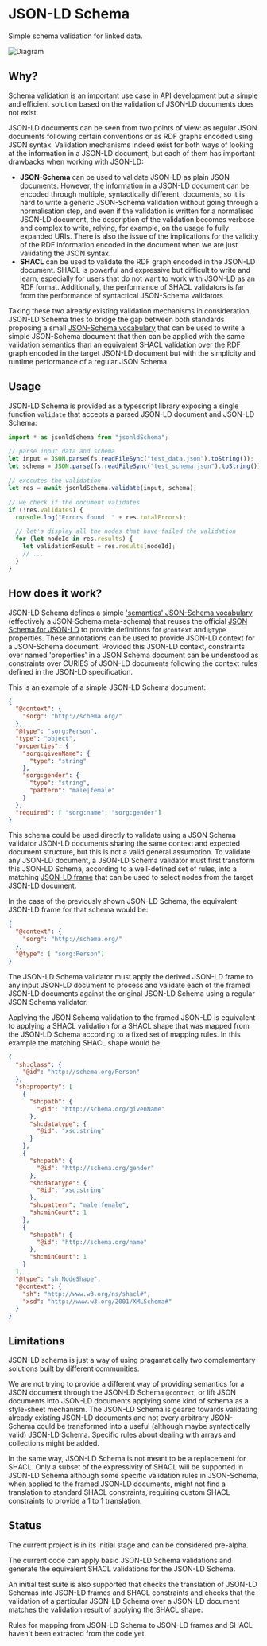 # JSON-LD Schema

Simple schema validation for linked data.

![Diagram](docs/diagram.png)

## Why?
Schema validation is an important use case in API development but a simple and efficient solution based on the validation of JSON-LD documents does not exist. 

JSON-LD documents can be seen from two points of view: as regular JSON documents following certain conventions or as RDF graphs encoded using JSON syntax.
Validation mechanisms indeed exist for both ways of looking at the information in a JSON-LD document, but each of them has important drawbacks when working with JSON-LD:

- **JSON-Schema** can be used to validate JSON-LD as plain JSON documents. However, the information in a JSON-LD document can be encoded through multiple, syntactically different, documents, so it is hard to write a generic JSON-Schema validation without going through a normalisation step, and even if the validation is written for a normalised JSON-LD document, the description of the validation becomes verbose and complex to write, relying, for example, on the usage fo fully expanded URIs. There is also the issue of the implications for the validity of the RDF information encoded in the document when we are just validating the JSON syntax.
- **SHACL** can be used to validate the RDF graph encoded in the JSON-LD document. SHACL is powerful and expressive but difficult to write and learn, especially for users that do not want to work with JSON-LD as an RDF format. Additionally, the performance of SHACL validators is far from the performance of syntactical JSON-Schema validators


Taking these two already existing validation mechanisms in consideration, JSON-LD Schema tries to bridge the gap between both standards proposing
a small [JSON-Schema vocabulary](https://json-schema.org/draft/2019-09/json-schema-core.html#rfc.section.8.1.2) that can be used to write a simple JSON-Schema document that then can be applied with the same validation semantics than an equivalent SHACL validation over the RDF graph encoded in the target JSON-LD document but with the simplicity and runtime performance of a regular JSON Schema.

## Usage

JSON-LD Schema is provided as a typescript library exposing a single function `validate` that accepts a parsed JSON-LD document and JSON-LD Schema:

```typescript
import * as jsonldSchema from "jsonldSchema";

// parse input data and schema
let input = JSON.parse(fs.readFileSync("test_data.json").toString());
let schema = JSON.parse(fs.readFileSync("test_schema.json").toString());

// executes the validation
let res = await jsonldSchema.validate(input, schema);

// we check if the document validates
if (!res.validates) {
  console.log("Errors found: " + res.totalErrors);

  // let's display all the nodes that have failed the validation
  for (let nodeId in res.results) {
    let validationResult = res.results[nodeId];
    // ...
  }
}
```

## How does it work?

JSON-LD Schema defines a simple ['semantics' JSON-Schema vocabulary](docs/vocabulary.json) (effectively a JSON-Schema meta-schema) that reuses the official [JSON Schema
for JSON-LD](https://github.com/json-ld/json-ld.org/blob/master/schemas/jsonld-schema.json) to provide definitions for `@context` and `@type` properties. These annotations can be used to provide JSON-LD context for a JSON-Schema document.
Provided this JSON-LD context, constraints over named 'properties' in a JSON Schema document can be understood as constraints
over CURIES of JSON-LD documents following the context rules defined in the JSON-LD specification.

This is an example of a simple JSON-LD Schema document:

```json
{
  "@context": {
    "sorg": "http://schema.org/"
  },
  "@type": "sorg:Person",
  "type": "object",
  "properties": {
    "sorg:givenName": {
      "type": "string"
    },
    "sorg:gender": {
      "type": "string",
      "pattern": "male|female"
    }
  },
  "required": [ "sorg:name", "sorg:gender"]
}
```

This schema could be used directly to validate using a JSON Schema validator JSON-LD documents sharing the same context and expected
document structure, but this is not a valid general assumption.
To validate any JSON-LD document, a JSON-LD Schema validator must first transform this JSON-LD Schema, according to a well-defined set of rules, into a matching
[JSON-LD frame](https://www.w3.org/TR/json-ld11-framing/) that can be used to select nodes from the target JSON-LD document.

In the case of the previously shown JSON-LD Schema, the equivalent JSON-LD frame for that schema would be:

```json
{
  "@context": {
    "sorg": "http://schema.org/"
  },
  "@type": [ "sorg:Person"]
}
```

The JSON-LD Schema validator must apply the derived JSON-LD frame to any input JSON-LD document to process and validate
each of the framed JSON-LD documents against the original JSON-LD Schema using a regular JSON Schema validator.

Applying the JSON Schema validation to the framed JSON-LD is equivalent to applying a SHACL validation for a 
SHACL shape that was mapped from the JSON-LD Schema according to a fixed set of mapping rules.
In this example the matching SHACL shape would be:

```json
{
  "sh:class": {
    "@id": "http://schema.org/Person"
  },
  "sh:property": [
    {
      "sh:path": {
        "@id": "http://schema.org/givenName"
      },
      "sh:datatype": {
        "@id": "xsd:string"
      }
    },
    {
      "sh:path": {
        "@id": "http://schema.org/gender"
      },
      "sh:datatype": {
        "@id": "xsd:string"
      },
      "sh:pattern": "male|female",
      "sh:minCount": 1
    },
    {
      "sh:path": {
        "@id": "http://schema.org/name"
      },
      "sh:minCount": 1
    }
  ],
  "@type": "sh:NodeShape",
  "@context": {
    "sh": "http://www.w3.org/ns/shacl#",
    "xsd": "http://www.w3.org/2001/XMLSchema#"
  }
}
```
## Limitations

JSON-LD schema is just a way of using pragamatically two complementary solutions built by different communities. 

We are not trying to provide a different way of providing semantics for a JSON document through the JSON-LD Schema `@context`, or lift JSON documents into JSON-LD documents applying some kind of schema as a style-sheet mechanism. The JSON-LD Schema is geared towards validating already existing JSON-LD documents and not every arbitrary JSON-Schema could be transformed into a useful (although maybe syntactically valid) JSON-LD Schema. Specific rules about dealing with arrays and collections might be added.

In the same way, JSON-LD Schema is not meant to be a replacement for SHACL. Only a subset of the expressivity of SHACL will be supported in JSON-LD Schema although some specific validation rules in JSON-Schema, when applied to the framed JSON-LD documents, might not find a translation to standard SHACL constraints, requiring custom SHACL constraints to provide a 1 to 1 translation.

## Status

The current project is in its initial stage and can be considered pre-alpha.

The current code can apply basic JSON-LD Schema validations and generate the equivalent SHACL validations for the JSON-LD Schema.

An initial test suite is also supported that checks the translation of JSON-LD Schemas into JSON-LD frames and SHACL constraints and checks that the validation of a particular JSON-LD Schema over a JSON-LD document matches the validation result of applying the SHACL shape.

Rules for mapping from JSON-LD Schema to JSON-LD frames and SHACL haven't been extracted from the code yet.
